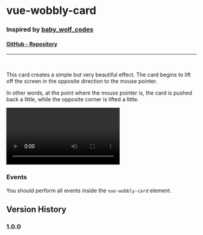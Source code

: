 # vue-wobbly-card
### Inspired by [baby_wolf_codes](https://www.instagram.com/baby_wolf_codes/)
#### [GitHub - Repository](https://github.com/PatrickMaul/vue-wobbly-card)
---
<br>

This card creates a simple but very beautiful effect.
The card begins to lift off the screen in the opposite direction to the mouse pointer.

In other words, at the point where the mouse pointer is, the card is pushed back a little, while the opposite corner is lifted a little.

<!-- ## Installation
### NPM
````
npm i vue-wobbly-card
```` -->

<!-- ## Usage
 ````html
<template>
  <div>
   <vue-wobbly-card>
      <div>
        <h1>Hallo, Welt!</h1>
        <h1>Hallo, Welt!</h1>
        <h1>Hallo, Welt!</h1>
      </div>
    </vue-wobbly-card>
  </div>
</template>

<script>
import VueWobblyCard from "../../node_modules/vue-wobbly-card/src/vue-wobbly-card.vue";

export default {
  components: {
    VueWobblyCard,
  },
};
</script>
```` -->

<!-- ### Props

| Prop | Type | Default | Description |
| --- | --- | --- | --- |
| `shaky_card_id` | String | Random | **Required** for card movement.|
| `shakiness` | Number | 3 | **Required** Possible value between 1-6, more or less will set `shakiness` to 0.| -->

![](my_video.mov)
### Events
You should perform all events inside the `vue-wobbly-card` element.

## Version History
### 1.0.0
<!-- Publish v1 -->